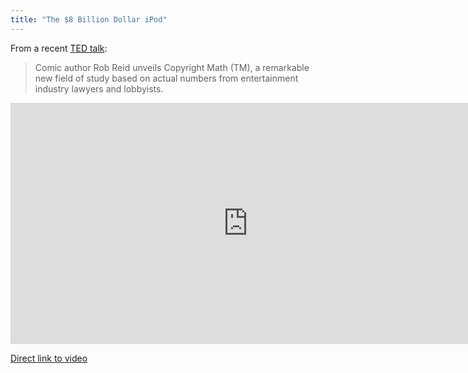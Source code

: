 ```yaml
---
title: "The $8 Billion Dollar iPod"
---
```

<p>From a recent <a href="https://www.ted.com/">TED talk</a>:</p>
<blockquote><p>
  Comic author Rob Reid unveils Copyright Math (TM), a remarkable new field of study based on actual numbers from entertainment industry lawyers and lobbyists.
</p></blockquote>
<p><iframe width="759" height="386" src="https://www.youtube.com/embed/GZadCj8O1-0" frameborder="0" allowfullscreen></iframe></p>
<p><a href="https://www.youtube.com/watch?feature=player_embedded&amp;v=GZadCj8O1-0">Direct link to video</a></p>
